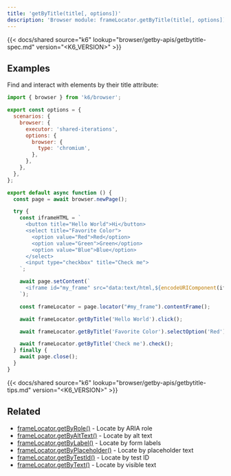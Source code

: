 ```yaml
---
title: 'getByTitle(title[, options])'
description: 'Browser module: frameLocator.getByTitle(title[, options]) method'
---
```


{{< docs/shared source="k6" lookup="browser/getby-apis/getbytitle-spec.md" version="<K6_VERSION>" >}}

## Examples

Find and interact with elements by their title attribute:

<!-- md-k6:skip -->

```javascript
import { browser } from 'k6/browser';

export const options = {
  scenarios: {
    browser: {
      executor: 'shared-iterations',
      options: {
        browser: {
          type: 'chromium',
        },
      },
    },
  },
};

export default async function () {
  const page = await browser.newPage();

  try {
    const iframeHTML = `
      <button title="Hello World">Hi</button>
      <select title="Favorite Color">
        <option value="Red">Red</option>
        <option value="Green">Green</option>
        <option value="Blue">Blue</option>
      </select>
      <input type="checkbox" title="Check me">
    `;

    await page.setContent(`
      <iframe id="my_frame" src="data:text/html,${encodeURIComponent(iframeHTML)}"></iframe>
    `);

    const frameLocator = page.locator("#my_frame").contentFrame();

    await frameLocator.getByTitle('Hello World').click();

    await frameLocator.getByTitle('Favorite Color').selectOption('Red');

    await frameLocator.getByTitle('Check me').check();
  } finally {
    await page.close();
  }
}
```

{{< docs/shared source="k6" lookup="browser/getby-apis/getbytitle-tips.md" version="<K6_VERSION>" >}}

## Related

- [frameLocator.getByRole()](https://grafana.com/docs/k6/<K6_VERSION>/javascript-api/k6-browser/framelocator/getbyrole/) - Locate by ARIA role
- [frameLocator.getByAltText()](https://grafana.com/docs/k6/<K6_VERSION>/javascript-api/k6-browser/framelocator/getbyalttext/) - Locate by alt text
- [frameLocator.getByLabel()](https://grafana.com/docs/k6/<K6_VERSION>/javascript-api/k6-browser/framelocator/getbylabel/) - Locate by form labels
- [frameLocator.getByPlaceholder()](https://grafana.com/docs/k6/<K6_VERSION>/javascript-api/k6-browser/framelocator/getbyplaceholder/) - Locate by placeholder text
- [frameLocator.getByTestId()](https://grafana.com/docs/k6/<K6_VERSION>/javascript-api/k6-browser/framelocator/getbytestid/) - Locate by test ID
- [frameLocator.getByText()](https://grafana.com/docs/k6/<K6_VERSION>/javascript-api/k6-browser/framelocator/getbytext/) - Locate by visible text
